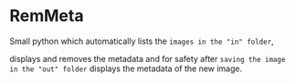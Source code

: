# RemMeta
Small python which automatically lists the `images in the "in" folder`, 

displays and removes the metadata and for safety after `saving the image in the "out" folder` displays the metadata of the new image.
